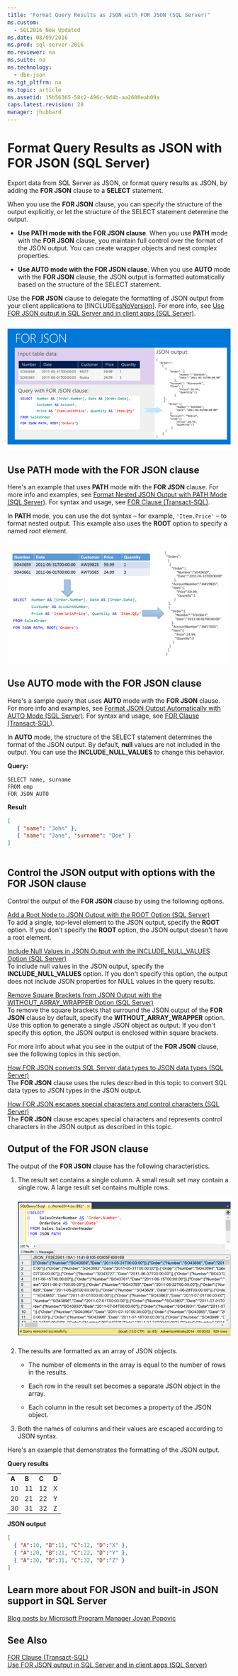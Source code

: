 ```yaml
---
title: "Format Query Results as JSON with FOR JSON (SQL Server)"
ms.custom: 
  - SQL2016_New_Updated
ms.date: 08/09/2016
ms.prod: sql-server-2016
ms.reviewer: na
ms.suite: na
ms.technology: 
  - dbe-json
ms.tgt_pltfrm: na
ms.topic: article
ms.assetid: 15b56365-58c2-496c-9d4b-aa2600eab09a
caps.latest.revision: 28
manager: jhubbard
---
```

# Format Query Results as JSON with FOR JSON (SQL Server)
Export data from SQL Server as JSON, or format query results as JSON,  by adding the **FOR JSON** clause to a **SELECT** statement.  
  
 When you use the **FOR JSON** clause, you can specify the structure of the output explicitly, or let the structure of the SELECT statement determine the output.  
  
-   **Use PATH mode with the FOR JSON clause**. When you use **PATH** mode with the **FOR JSON** clause, you maintain full control over the format of the JSON output. You can create wrapper objects and nest complex properties.  
  
-   **Use AUTO mode with the FOR JSON clause**. When you use **AUTO** mode with the **FOR JSON** clause, the JSON output is formatted automatically based on the structure of the SELECT statement.  
  
 Use the **FOR JSON** clause to delegate the formatting of JSON output from your client applications to [!INCLUDE[ssNoVersion](../../Topics/TopicNameContainA/tokens/ssNoVersion_md.md)]. For more info, see [Use FOR JSON output in SQL Server and in client apps (SQL Server)](../../Topics/TopicNameNotContainA/Use-FOR-JSON-output-in-SQL-Server-and-in-client-apps--SQL-Server-.md).  
  
 ![FOR JSON](../../Topics/TopicNameNotContainA/images/JSONSlides2FORJSON.png "JSONSlides2FORJSON")  
  
## Use PATH mode with the FOR JSON clause  
 Here's an example that uses **PATH** mode with the **FOR JSON** clause. For more info and examples, see [Format Nested JSON Output with PATH Mode (SQL Server)](../../Topics/TopicNameNotContainA/Format-Nested-JSON-Output-with-PATH-Mode--SQL-Server-.md). For syntax and usage, see [FOR Clause (Transact-SQL)](assetId:///08a6f084-8f73-4f2a-bae4-3c7513dc99b9).  
  
 In **PATH** mode, you can use the dot syntax – for example, `'Item.Price'` – to format nested output. This example also uses the **ROOT** option to specify a named root element.  
  
 ![Diagram of flow of FOR JSON output](../../Topics/TopicNameNotContainA/images/FORJSON_example1.png "FORJSON_example1")  
  
## Use AUTO mode with the FOR JSON clause  
 Here's a sample query that uses **AUTO** mode with the **FOR JSON** clause. For more info and examples, see [Format JSON Output Automatically with AUTO Mode (SQL Server)](../../Topics/TopicNameNotContainA/Format-JSON-Output-Automatically-with-AUTO-Mode--SQL-Server-.md). For syntax and usage, see [FOR Clause (Transact-SQL)](assetId:///08a6f084-8f73-4f2a-bae4-3c7513dc99b9).  
  
 In **AUTO** mode, the structure of the SELECT statement determines the format of the JSON output. By default, **null** values are not included in the output. You can use the **INCLUDE_NULL_VALUES** to change this behavior.  
  
 **Query:**  
  
```tsql  
SELECT name, surname  
FROM emp  
FOR JSON AUTO  
```  
  
 **Result**  
  
```json  
[   
   { "name": "John" },  
   { "name": "Jane", "surname": "Doe" }  
]  
  
```  
  
## Control the JSON output with options with the FOR JSON clause  
 Control the output of the **FOR JSON** clause by using the following options.  
  
 [Add a Root Node to JSON Output with the ROOT Option (SQL Server)](../../Topics/TopicNameContainA/Add-a-Root-Node-to-JSON-Output-with-the-ROOT-Option--SQL-Server-.md)  
 To add a single, top-level element to the JSON output, specify the **ROOT** option. If you don't specify the **ROOT** option, the JSON output doesn't have a root element.  
  
 [Include Null Values in JSON Output with the INCLUDE_NULL_VALUES Option (SQL Server)](../../Topics/TopicNameNotContainA/Include-Null-Values-in-JSON-Output-with-the-INCLUDE_NULL_VALUES-Option--SQL-Server-.md)  
 To include null values in the JSON output, specify the **INCLUDE_NULL_VALUES** option. If you don't specify this option, the output does not include JSON properties for NULL values in the query results.  
  
 [Remove Square Brackets from JSON Output with the WITHOUT_ARRAY_WRAPPER Option (SQL Server)](../../Topics/TopicNameNotContainA/Remove-Square-Brackets-from-JSON-Output-with-the-WITHOUT_ARRAY_WRAPPER-Option--SQL-Server-.md)  
 To remove the square brackets that surround the JSON output of the **FOR JSON** clause by default, specify the **WITHOUT_ARRAY_WRAPPER** option. Use this option to generate a single JSON object as output. If you don't specify this option, the JSON output is enclosed within square brackets.  
  
 For more info about what you see in the output of the **FOR JSON** clause, see the following topics in this section.  
  
 [How FOR JSON converts SQL Server data types to JSON data types (SQL Server)](../../Topics/TopicNameNotContainA/How-FOR-JSON-converts-SQL-Server-data-types-to-JSON-data-types--SQL-Server-.md)  
 The **FOR JSON** clause uses the rules described in this topic to convert SQL data types to JSON types in the JSON output.  
  
 [How FOR JSON escapes special characters and control characters (SQL Server)](../../Topics/TopicNameNotContainA/How-FOR-JSON-escapes-special-characters-and-control-characters--SQL-Server-.md)  
 The **FOR JSON** clause escapes special characters and represents control characters in the JSON output as described in this topic.  
  
## Output of the FOR JSON clause  
 The output of the **FOR JSON** clause has the following characteristics.  
  
1.  The result set contains a single column. A small result set may contain a single row. A large result set contains multiple rows.  
  
     ![Example of FOR JSON output](../../Topics/TopicNameNotContainA/images/FORJSON_example2.png "FORJSON_example2")  
  
2.  The results are formatted as an array of JSON objects.  
  
    -   The number of elements in the array is equal to the number of rows in the results.  
  
    -   Each row in the result set becomes a separate JSON object in the array.  
  
    -   Each column in the result set becomes a property of the JSON object.  
  
3.  Both the names of columns and their values are escaped according to JSON syntax.  
  
 Here's an example that demonstrates the formatting of the JSON output.  
  
 **Query results**  
  
|||||  
|-|-|-|-|  
|**A**|**B**|**C**|**D**|  
|10|11|12|X|  
|20|21|22|Y|  
|30|31|32|Z|  
  
 **JSON output**  
  
```json  
[  
  { "A":10, "B":11, "C":12, "D":"X" },  
  { "A":20, "B":21, "C":22, "D":"Y" },  
  { "A":30, "B":31, "C":32, "D":"Z" }  
]  
```  
  
## Learn more about FOR JSON and built-in JSON support in SQL Server  
 [Blog posts by Microsoft Program Manager Jovan Popovic](http://blogs.msdn.com/b/sqlserverstorageengine/archive/tags/json/)  
  
## See Also  
 [FOR Clause (Transact-SQL)](assetId:///08a6f084-8f73-4f2a-bae4-3c7513dc99b9)   
 [Use FOR JSON output in SQL Server and in client apps (SQL Server)](../../Topics/TopicNameNotContainA/Use-FOR-JSON-output-in-SQL-Server-and-in-client-apps--SQL-Server-.md)